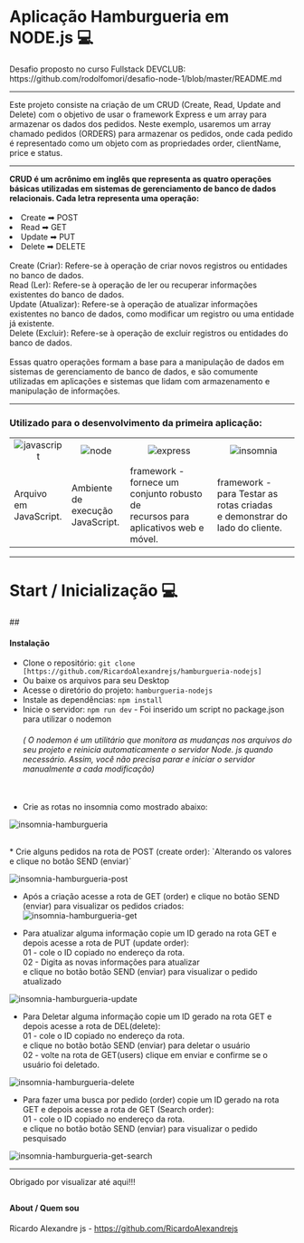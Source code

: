 <h1>Aplicação Hamburgueria em NODE.js 💻</h1>
Desafio proposto no curso Fullstack DEVCLUB:<br>
https://github.com/rodolfomori/desafio-node-1/blob/master/README.md
<hr>
<p>Este projeto consiste na criação de um CRUD (Create, Read, Update and Delete) com o objetivo de usar o framework Express e um array para armazenar os dados dos pedidos. 
  Neste exemplo, usaremos um array chamado pedidos (ORDERS) para armazenar os pedidos, onde cada pedido é representado como um objeto com as propriedades order, clientName, price e status.</p>
<hr>
<strong>CRUD é um acrônimo em inglês que representa as quatro operações básicas utilizadas em sistemas de gerenciamento de banco de dados relacionais. Cada letra representa uma operação:</strong>
<br><br>
<li>Create ➡ POST</li>
<li>Read ➡ GET</li>
<li>Update ➡ PUT</li>
<li>Delete ➡ DELETE</li>
<br>
Create (Criar): Refere-se à operação de criar novos registros ou entidades no banco de dados.<br>
Read (Ler): Refere-se à operação de ler ou recuperar informações existentes do banco de dados.<br>
Update (Atualizar): Refere-se à operação de atualizar informações existentes no banco de dados, como modificar um registro ou uma entidade já existente.<br>
Delete (Excluir): Refere-se à operação de excluir registros ou entidades do banco de dados.<br>
<br>
Essas quatro operações formam a base para a manipulação de dados em sistemas de gerenciamento de banco de dados, e são comumente utilizadas em aplicações e sistemas que lidam com armazenamento e manipulação de informações.
<hr>
<h3><p>Utilizado para o desenvolvimento da primeira aplicação:</p></h3>
<table>
  <tr align="center">
    <td><img src = "https://img.shields.io/badge/JavaScript-323330?style=for-the-badge&logo=javascript&logoColor=F7DF1E" alt = "javascript"></td>
    <td><img src = "https://img.shields.io/badge/Node.js-43853D?style=for-the-badge&logo=node.js&logoColor=white" alt = "node"></td>
    <td><img src = "https://img.shields.io/badge/Express.js-404D59?style=for-the-badge" alt = "express"></td>
    <td><img src = "https://img.shields.io/badge/Insomnia-5849be?style=for-the-badge&logo=Insomnia&logoColor=white" alt = "insomnia"></td>
    
  </tr>
  <tr>
     <td>Arquivo em <br>JavaScript.</td>
    <td>Ambiente de <br>execução<br> JavaScript.</td>
    <td>framework -<br> fornece um conjunto robusto de <br>recursos para aplicativos web e móvel.</td>
    <td>framework - <br> para Testar as rotas criadas<br> e demonstrar do lado do cliente.</td>
   
  </tr>
</table>
<hr>

<h1>Start / Inicialização 💻</h1>
## <h4>Instalação</h4>

* Clone o repositório: `git clone [https://github.com/RicardoAlexandrejs/hamburgueria-nodejs]`
* Ou baixe os arquivos para seu Desktop
* Acesse o diretório do projeto: `hamburgueria-nodejs`
* Instale as dependências: `npm install`
* Inicie o servidor: `npm run dev` - Foi inserido um script no package.json para utilizar o nodemon <h6>( O nodemon é um utilitário que monitora as mudanças nos arquivos do seu projeto e reinicia automaticamente o servidor Node. js quando necessário. Assim, você não precisa parar e iniciar o servidor manualmente a cada modificação)</h6>
  <br>
* Crie as rotas no insomnia como mostrado abaixo:
  
![insomnia-hamburgueria](https://github.com/RicardoAlexandrejs/hamburgueria-nodejs/assets/158041416/fdb49ca0-063a-418d-b920-220357a41680)

  <br>
* Crie alguns pedidos na rota de POST (create order): `Alterando os valores e clique no botão SEND (enviar)`

![insomnia-hamburgueria-post](https://github.com/RicardoAlexandrejs/hamburgueria-nodejs/assets/158041416/e4f11340-508a-40aa-9f69-377bc16ffb9b)


* Após a criação acesse a rota de GET (order) e clique no botão SEND (enviar) para visualizar os pedidos criados:
![insomnia-hamburgueria-get](https://github.com/RicardoAlexandrejs/hamburgueria-nodejs/assets/158041416/99312810-7bb6-4604-bace-c14cf2194a1e)


* Para atualizar alguma informação copie um ID gerado na rota GET e depois acesse a rota de PUT (update order):<br>
01 - cole o ID copiado no endereço da rota.<br>
02 - Digita as novas informações para atualizar<br>
e clique no botão botão SEND (enviar) para visualizar o pedido atualizado<br>

![insomnia-hamburgueria-update](https://github.com/RicardoAlexandrejs/hamburgueria-nodejs/assets/158041416/a2a57eae-4ded-45a0-aec9-18ffd2d12510)

* Para Deletar alguma informação copie um ID gerado na rota GET e depois acesse a rota de DEL(delete):<br>
01 - cole o ID copiado no endereço da rota.<br>
e clique no botão botão SEND (enviar) para deletar o usuário <br>
02 - volte na rota de GET(users) clique em enviar e confirme se o usuário foi deletado.

![insomnia-hamburgueria-delete](https://github.com/RicardoAlexandrejs/hamburgueria-nodejs/assets/158041416/9cf6f2c4-ef19-444a-aed7-f06264f34fc5)

* Para fazer uma busca por pedido (order) copie um ID gerado na rota GET e depois acesse a rota de GET (Search order):<br>
01 - cole o ID copiado no endereço da rota.<br>
e clique no botão botão SEND (enviar) para visualizar o pedido pesquisado<br>

![insomnia-hamburgueria-get-search](https://github.com/RicardoAlexandrejs/hamburgueria-nodejs/assets/158041416/bd2eed70-e112-46a7-b8b0-88a80a877f2e)

<hr>
Obrigado por visualizar até aqui!!!

## <h4>About / Quem sou</h4>

Ricardo Alexandre js - https://github.com/RicardoAlexandrejs
